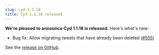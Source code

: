 ```yaml
---
slug: cyd-1.1.18
title: Cyd 1.1.18 released
---
```


**We're pleased to announce Cyd 1.1.18 is released.** Here's what's new:

- Bug fix: Allow migrating tweets that have already been deleted ([#555](https://github.com/lockdown-systems/cyd/pull/555))

See the [release on GitHub](https://github.com/lockdown-systems/cyd/releases/tag/v1.1.18).

<!-- truncate -->
